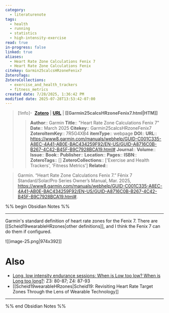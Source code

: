 ```yaml
---
category:
  - literaturenote
tags:
  - health
  - running
  - statistics
  - high-intensity-exercise
read: true
in-progress: false
linked: true
aliases:
  - Heart Rate Zone Calculations Fenix 7
  - Heart Rate Zone Calculations Fenix
citekey: Garmin25calcsHRzoneFenix7
ZoteroTags: 
ZoteroCollections:
  - exercise_and_health_trackers
  - fitness_metrics
created date: 7/28/2025, 1:36:42 PM
modified date: 2025-07-28T13:53:42-07:00
---
```


> [!info]- &nbsp;[**Zotero**](zotero://select/library/items/7R5G4XB4)  | [**URL**](https://www8.garmin.com/manuals/webhelp/GUID-C001C335-A8EC-4A41-AB0E-BAC434259F92/EN-US/GUID-A8716C0B-B267-4C42-B45F-B9C7928BCA19.html#) | **[[Garmin25calcsHRzoneFenix7.html|HTM]]**
>> **Author**:: Garmin
> **Title**:: "Heart Rate Zone Calculations Fenix 7"
> **Date**:: March 2025
> **Citekey**:: Garmin25calcsHRzoneFenix7
> **ZoteroItemKey**:: 7R5G4XB4
> **itemType**:: webpage
> **DOI**:: 
> **URL**:: https://www8.garmin.com/manuals/webhelp/GUID-C001C335-A8EC-4A41-AB0E-BAC434259F92/EN-US/GUID-A8716C0B-B267-4C42-B45F-B9C7928BCA19.html#
> **Journal**:: 
> **Volume**:: 
> **Issue**:: 
> **Book**:: 
> **Publisher**:: 
> **Location**:: 
> **Pages**:: 
> **ISBN**:: 
> **ZoteroTags**:: []
> **ZoteroCollections**:: ['Exercise and Health Trackers', 'Fitness Metrics']
> **Related**::

>  Garmin. “Heart Rate Zone Calculations Fenix 7.” Fēnix 7 Standard/Solar/Pro Series Owner’s Manual, Mar. 2025, https://www8.garmin.com/manuals/webhelp/GUID-C001C335-A8EC-4A41-AB0E-BAC434259F92/EN-US/GUID-A8716C0B-B267-4C42-B45F-B9C7928BCA19.html#.

%% begin Obsidian Notes %%
___
Garmin's standard definition of heart rate zones for the Fenix 7.  There are [[Scheid19wearableHRzones|other definitions]], and I think the Fenix 7 can do them if configured.

![[image-25.png|974x392]]
# Also
- [Long, low intensity endurance sessions: When is Low too low?  When is Long too long?](https://share.evernote.com/note/a689163e-387f-47f8-bbc8-b7f4e592f36d): Z3: 80-87; Z4: 87-93
- [[Scheid19wearableHRzones|Scheid19: Revisiting Heart Rate Target Zones Through the Lens of Wearable Technology]] 
___
%% end Obsidian Notes %%
